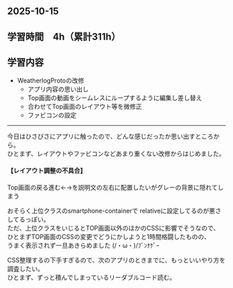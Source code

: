 ## 2025-10-15

## 学習時間　4h（累計311h）

## 学習内容　
- WeatherlogProtoの改修
    - アプリ内容の思い出し
    - Top画面の動画をシームレスにループするように編集し差し替え
    - 合わせてTop画面のレイアウト等を微修正
    - ファビコンの設定

---

今日はひさびさにアプリに触ったので、どんな感じだったか思い出すところから。<br>
ひとまず、レイアウトやファビコンなどあまり重くない改修からはじめました。

#### 【レイアウト調整の不具合】
Top画面の戻る進む←→を説明文の左右に配置したいがグレーの背景に隠れてしまう

おそらく上位クラスのsmartphone-containerで
relativeに設定してるのが悪さしてるっぽい。<br>
ただ、上位クラスをいじるとTOP画面以外のほかのCSSに影響でそうなので、<br>
ひとまずTOP画面のCSSの変更でどうにかしようと1時間格闘したものの、<br>
うまく表示されず一旦あきらめました (/・ω・)/ﾌﾞﾝﾅｹﾞｰ<br>

CSS整理するの下手すぎるので、次のアプリのときまでに、もっといいやり方を調査したい。<br>
ひとまず、ずっと積んでしまっているリーダブルコード読む。
